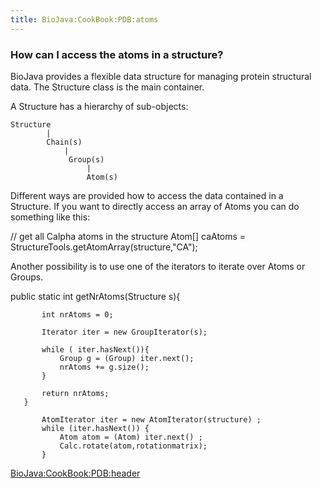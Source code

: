 ```yaml
---
title: BioJava:CookBook:PDB:atoms
---
```


### How can I access the atoms in a structure?

BioJava provides a flexible data structure for managing protein
structural data. The Structure class is the main container.

A Structure has a hierarchy of sub-objects:

    Structure
            |
            Chain(s)
                |
                 Group(s)
                     |
                     Atom(s)

Different ways are provided how to access the data contained in a
Structure. If you want to directly access an array of Atoms you can do
something like this:

<java>

// get all Calpha atoms in the structure Atom[] caAtoms =
StructureTools.getAtomArray(structure,"CA");

</java>

Another possibility is to use one of the iterators to iterate over Atoms
or Groups.

<java> public static int getNrAtoms(Structure s){

`       int nrAtoms = 0;`  
`       `  
`       Iterator iter = new GroupIterator(s);`  
`       `  
`       while ( iter.hasNext()){`  
`           Group g = (Group) iter.next();`  
`           nrAtoms += g.size();`  
`       }`  
`       `  
`       return nrAtoms;`  
`   }`

</java>

<java>

`       AtomIterator iter = new AtomIterator(structure) ;`  
`       while (iter.hasNext()) {`  
`           Atom atom = (Atom) iter.next() ;`  
`           Calc.rotate(atom,rotationmatrix);`  
`       }`

</java>

<BioJava:CookBook:PDB:header>
